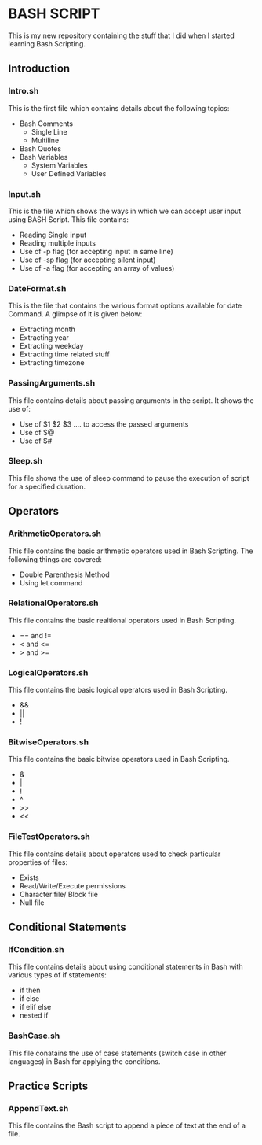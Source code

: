 # BASH SCRIPT
This is my new repository containing the stuff that I did when I started learning Bash Scripting.

## Introduction
  ### Intro.sh
  This is the first file which contains details about the following topics:
  - Bash Comments
    - Single Line
    - Multiline
  - Bash Quotes
  - Bash Variables
    - System Variables
    - User Defined Variables
  ### Input.sh
  This is the file which shows the ways in which we can accept user input using BASH Script. This file contains:
  - Reading Single input
  - Reading multiple inputs
  - Use of -p flag (for accepting input in same line)
  - Use of -sp flag (for accepting silent input)
  - Use of -a flag (for accepting an array of values)
  ### DateFormat.sh
  This is the file that contains the various format options available for date Command. A glimpse of it is given below:
  - Extracting month
  - Extracting year
  - Extracting weekday
  - Extracting time related stuff
  - Extracting timezone
  ### PassingArguments.sh
  This file contains details about passing arguments in the script. It shows the use of:
  - Use of $1 $2 $3 .... to access the passed arguments
  - Use of $@
  - Use of $#
  ### Sleep.sh
  This file shows the use of sleep command to pause the execution of script for a specified duration.
 
## Operators
  ### ArithmeticOperators.sh
  This file contains the basic arithmetic operators used in Bash Scripting. The following things are covered:
  - Double Parenthesis Method
  - Using let command
  ### RelationalOperators.sh
  This file contains the basic realtional operators used in Bash Scripting.
  - == and !=
  - < and <=
  - \> and >=
  ### LogicalOperators.sh
  This file contains the basic logical operators used in Bash Scripting.
  - &&
  - ||
  - !
  ### BitwiseOperators.sh
  This file contains the basic bitwise operators used in Bash Scripting.
  - &
  - |
  - !
  - ^
  - \>>
  - <<
  ### FileTestOperators.sh
  This file contains details about operators used to check particular properties of files:
  - Exists
  - Read/Write/Execute permissions
  - Character file/ Block file
  - Null file
   
## Conditional Statements
  ### IfCondition.sh
  This file contains details about using conditional statements in Bash with various types of if statements:
  - if then
  - if else
  - if elif else
  - nested if
  ### BashCase.sh
  This file conatains the use of case statements (switch case in other languages) in Bash for applying the conditions.
## Practice Scripts
  ### AppendText.sh
  This file contains the Bash script to append a piece of text at the end of a file.

